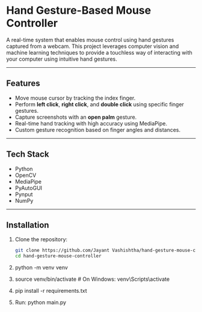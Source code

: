 # Hand Gesture-Based Mouse Controller

A real-time system that enables mouse control using hand gestures captured from a webcam. This project leverages computer vision and machine learning techniques to provide a touchless way of interacting with your computer using intuitive hand gestures.

---

## Features

- Move mouse cursor by tracking the index finger.
- Perform **left click**, **right click**, and **double click** using specific finger gestures.
- Capture screenshots with an **open palm** gesture.
- Real-time hand tracking with high accuracy using MediaPipe.
- Custom gesture recognition based on finger angles and distances.

---

## Tech Stack

- Python
- OpenCV
- MediaPipe
- PyAutoGUI
- Pynput
- NumPy

---

## Installation

1. Clone the repository:

   ```bash
   git clone https://github.com/Jayant Vashishtha/hand-gesture-mouse-controller.git
   cd hand-gesture-mouse-controller
   
2. python -m venv venv
   
3. source venv/bin/activate     # On Windows: venv\Scripts\activate

4. pip install -r requirements.txt
   
5. Run:
     python main.py
